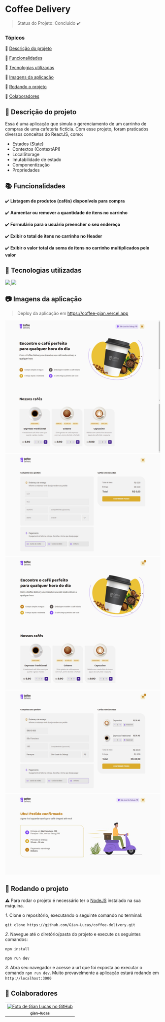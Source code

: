 # Coffee Delivery

> Status do Projeto: Concluido :heavy_check_mark:

### Tópicos 

:small_blue_diamond: [Descrição do projeto](#memo-descrição-do-projeto)

:small_blue_diamond: [Funcionalidades](#books-funcionalidades)

:small_blue_diamond: [Tecnologias utilizadas](#wrench-tecnologias-utilizadas)

:small_blue_diamond: [Imagens da aplicação](#camera-imagens-da-aplicação)

:small_blue_diamond: [Rodando o projeto](#rocket-rodando-o-projeto)

:small_blue_diamond: [Colaboradores](#handshake-colaboradores)

## :memo: Descrição do projeto
Essa é uma aplicação que simula o gerenciamento de um carrinho de compras de uma cafeteria fictícia. Com esse projeto, foram praticados diversos conceitos do ReactJS, como:
* Estados (State)
* Contextos (ContextAPI)
* LocalStorage
* Imutabilidade de estado
* Componentização
* Propriedades  

## :books: Funcionalidades
:heavy_check_mark: **Listagem de produtos (cafés) disponíveis para compra**

:heavy_check_mark: **Aumentar ou remover a quantidade de itens no carrinho**

:heavy_check_mark: **Formulário para o usuário preencher o seu endereço**

:heavy_check_mark: **Exibir o total de itens no carrinho no Header**

:heavy_check_mark: **Exibir o valor total da soma de itens no carrinho multiplicados pelo valor**

## :wrench: Tecnologias utilizadas
<a href="https://reactjs.org" target="_blank">
  <img width="50" src="https://cdn.jsdelivr.net/gh/devicons/devicon/icons/react/react-original-wordmark.svg" />
</a>
<a href="https://www.typescriptlang.org" target="_blank">
  <img width="50" src="https://cdn.jsdelivr.net/gh/devicons/devicon/icons/typescript/typescript-original.svg" />
</a>
           
## :camera: Imagens da aplicação
> Deploy da aplicação em <https://coffee-gian.vercel.app>

![Home page com carrinho vazio](/images/home-carrinho-vazio.png)
![Checkout page vazio](/images/checkout-vazio.png)
![Home page](/images/home-carrinho.png)
![Checkout page](/images/checkout.png)
![Success page](/images/success.png)

## :rocket: Rodando o projeto
:warning: Para rodar o projeto é necessário ter o [NodeJS](https://nodejs.org/en) instalado na sua máquina.

*1.* Clone o repositório, executando o seguinte comando no terminal:
```
git clone https://github.com/Gian-Lucas/coffee-delivery.git
```

*2.* Navegue até o diretório/pasta do projeto e execute os seguintes comandos:
```
npm install
```
```
npm run dev
```
*3.* Abra seu navegador e acesse a url que foi exposta ao executar o comando `npm run dev`. Muito provavelmente a aplicação estará rodando em `http://localhost:3000`

## :handshake: Colaboradores
<table>
  <tr>
    <td align="center">
      <a href="https://github.com/gian-lucas">
        <img src="https://avatars.githubusercontent.com/u/67169105?v=4" width="100px;" alt="Foto de Gian Lucas no GitHub"/><br>
        <sub>
          <b>gian-lucas</b>
        </sub>
      </a>
    </td>
  </tr>
</table>